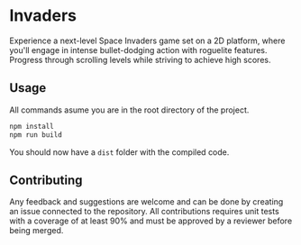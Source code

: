 # Invaders

Experience a next-level Space Invaders game set on a 2D platform, where you'll engage in intense bullet-dodging action with roguelite features. Progress through scrolling levels while striving to achieve high scores.

## Usage

All commands asume you are in the root directory of the project.

```bash
npm install
npm run build
```

You should now have a `dist` folder with the compiled code.

## Contributing

Any feedback and suggestions are welcome and can be done by creating an issue connected to the repository. All contributions requires unit tests with a coverage of at least 90% and must be approved by a reviewer before being merged.
